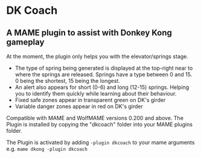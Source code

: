 # **DK Coach** #

## A MAME plugin to assist with Donkey Kong gameplay 

At the moment,  the plugin only helps you with the elevator/springs stage.
 - The type of spring being generated is displayed at the top-right near to where the springs are released.  Springs have a type between 0 and 15.  0 being the shortest,  15 being the longest.
 - An alert also appears for short (0-6) and long (12-15) springs.  Helping you to identify them quickly while learning about their behaviour.
 - Fixed safe zones appear in transparent green on DK's girder
 - Variable danger zones appear in red on DK's girder

Compatible with MAME and WolfMAME versions 0.200 and above.
The Plugin is installed by copying the "dkcoach" folder into your MAME plugins folder.

The Plugin is activated by adding `-plugin dkcoach` to your mame arguments e.g.
`mame dkong -plugin dkcoach`  
